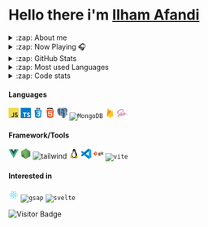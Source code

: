 <!--
**afandilham/afandilham** is a ✨ _special_ ✨ repository because its `README.md` (this file) appears on your GitHub profile.
-->
# Hello there i'm <a href="https://github.com/afandilham">Ilham Afandi</a>

<details>
  <summary>:zap: About me</summary>
  
- 🌱 I’m currently learning Nuxtjs and Typescript.
- 👨‍💻 Love doing some either little or bigger projects about frontend
  
</details>

<details>
  <summary>:zap: Now Playing 🎧</summary>

[<img src="https://spotify-now-playing-mu-navy.vercel.app/api/spotify-playing" alt="Spotify Now Playing" width="350" />](https://open.spotify.com/user/qorlmkpoo2nkop1y5zys1rj5n?si=6786880eb4394ddb)

</details>
  
<details>
  
  <summary>:zap: GitHub Stats</summary>
  
  [![Github Stat](https://github-readme-stats.vercel.app/api?username=afandilham&theme=algolia&show_icons=true&hide_border=true&include_all_commits=true)]("https://github.com/afandilham")
  
</details>

<details>
  <summary>:zap: Most used Languages</summary>
  
  [![Top Langs](https://github-readme-stats.vercel.app/api/top-langs/?username=afandilham&theme=algolia)]("https://github.com/afandilham")
</details>

<details>
  <summary>:zap: Code stats</summary>
  
  <!--START_SECTION:waka-->

```text
Vue.js       6 hrs 35 mins   ⣿⣿⣿⣿⣿⣿⣿⣿⣿⣿⣿⣿⣿⣿⣿⣿⣿⣷⣀⣀⣀⣀⣀⣀⣀   71.35 %
JavaScript   2 hrs 21 mins   ⣿⣿⣿⣿⣿⣿⣤⣀⣀⣀⣀⣀⣀⣀⣀⣀⣀⣀⣀⣀⣀⣀⣀⣀⣀   25.57 %
CSS          15 mins         ⣶⣀⣀⣀⣀⣀⣀⣀⣀⣀⣀⣀⣀⣀⣀⣀⣀⣀⣀⣀⣀⣀⣀⣀⣀   02.77 %
JSON         1 min           ⣀⣀⣀⣀⣀⣀⣀⣀⣀⣀⣀⣀⣀⣀⣀⣀⣀⣀⣀⣀⣀⣀⣀⣀⣀   00.24 %
Other        0 secs          ⣀⣀⣀⣀⣀⣀⣀⣀⣀⣀⣀⣀⣀⣀⣀⣀⣀⣀⣀⣀⣀⣀⣀⣀⣀   00.04 %
```

<!--END_SECTION:waka-->
</details>

#### Languages

<code><img height="20px" widht="20px" src="https://raw.githubusercontent.com/github/explore/80688e429a7d4ef2fca1e82350fe8e3517d3494d/topics/javascript/javascript.png" alt="javascript"></code>
<code><img height="20px" widht="20px" src="https://raw.githubusercontent.com/github/explore/80688e429a7d4ef2fca1e82350fe8e3517d3494d/topics/typescript/typescript.png" alt="typescript"></code>
<code><img height="20px" widht="20px" src="https://raw.githubusercontent.com/github/explore/80688e429a7d4ef2fca1e82350fe8e3517d3494d/topics/css/css.png" alt="css"></code>
<code><img height="20px" widht="20px" src="https://raw.githubusercontent.com/github/explore/80688e429a7d4ef2fca1e82350fe8e3517d3494d/topics/html/html.png" alt="html"></code>
<code><img height="20px" widht="20px" src="https://raw.githubusercontent.com/github/explore/80688e429a7d4ef2fca1e82350fe8e3517d3494d/topics/postgresql/postgresql.png" alt="postgresql"></code>
<code><img height="20px" widht="20px" src="https://webassets.mongodb.com/_com_assets/cms/MongoDB_Logo_FullColorBlack_RGB-4td3yuxzjs.png" alt="MongoDB"></code>
<code><img height="20px" widht="20px" src="https://raw.githubusercontent.com/github/explore/80688e429a7d4ef2fca1e82350fe8e3517d3494d/topics/firebase/firebase.png" alt="firebase"></code>
<code><img height="20px" widht="20px" src="https://raw.githubusercontent.com/github/explore/80688e429a7d4ef2fca1e82350fe8e3517d3494d/topics/sass/sass.png" alt="sass"></code>

#### Framework/Tools

<code><img height="20px" widht="20px" src="https://raw.githubusercontent.com/github/explore/80688e429a7d4ef2fca1e82350fe8e3517d3494d/topics/vue/vue.png" alt="vue"></code>
<code><img height="20px" widht="20px" src="https://raw.githubusercontent.com/github/explore/80688e429a7d4ef2fca1e82350fe8e3517d3494d/topics/nodejs/nodejs.png" alt="nodejs"></code>
</code><img height="20px" widht="20px" src="https://miro.medium.com/max/724/1*5QD8DKhOjRe-gcYjozlLNQ.png" alt="tailwind"></code>
<code><img height="20px" widht="20px" src="https://raw.githubusercontent.com/github/explore/80688e429a7d4ef2fca1e82350fe8e3517d3494d/topics/linux/linux.png" alt="linux"></code>
<code><img height="20px" widht="20px" src="https://raw.githubusercontent.com/github/explore/80688e429a7d4ef2fca1e82350fe8e3517d3494d/topics/visual-studio-code/visual-studio-code.png" alt="visual-studio-code"></code>
<code><img height="20px" widht="20px" src="https://raw.githubusercontent.com/github/explore/80688e429a7d4ef2fca1e82350fe8e3517d3494d/topics/git/git.png" alt="git"></code>
<code><img height="20px" widht="20px" src="https://vitejs.dev/logo.svg" alt="vite"></code>


#### Interested in

<code><img height="20px" widht="20px" src="https://raw.githubusercontent.com/github/explore/80688e429a7d4ef2fca1e82350fe8e3517d3494d/topics/react/react.png" alt="react"></code>
<code><img height="20px" widht="20px" src="https://greensock.com/uploads/monthly_2020_03/tweenmax.png.cf27916e926fbb328ff214f66b4c8429.png" alt="gsap"></code>
<code><img height="20px" widht="20px" src="https://seeklogo.com/images/S/svelte-logo-E3497608CB-seeklogo.com.png" alt="svelte"></code>

![Visitor Badge](https://visitor-badge.laobi.icu/badge?page_id=afandilham.afandilham)
